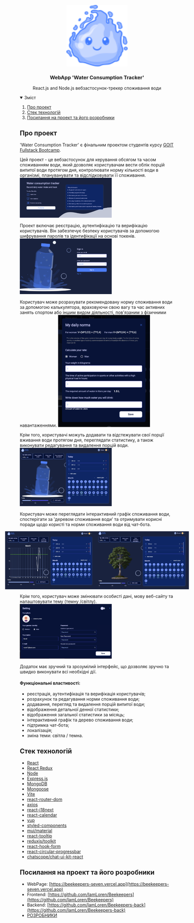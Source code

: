 <!-- PROJECT LOGO -->
<div align="center">
  <a href="https://beekeepers-seven.vercel.app">
    <img src="/public/Logo.svg" alt="Logo" width="200" height="200">
  </a>

  <h3 align="center">WebApp 'Water Consumption Tracker'</h3>

  <p align="center">
    React.js and Node.js вебзастосунок-трекер споживання води
</p>
</div>

<!-- TABLE OF CONTENTS -->
<details open="open">
  <summary>Зміст</summary>
  <ol>
    <li>
      <a href="#про-проект">Про проект</a>
   </li>
    <li>
       <a href="#стек-технологій">Стек технологій</a>
       </li>
   <li><a href="#посилання-на-проект-та-його-розробники">Посилання на проект та його розробники</a></li>
   </ol>
</details>

<!-- ABOUT THE PROJECT -->

## Про проект

'Water Consumption Tracker' є фінальним проектом студентів курсу
[GOIT](https://goit.global)
[Fullstack Bootcamp](https://goit.global/ua/courses/bootcamp/).

Цей проект - це вебзастосунок для керування обсягом та часом споживанням води,
який дозволяє користувачам вести облік порцій випитої води протягом дня,
контролювати норму кількості води в організмі, плануванувати та відслідковувати
її споживання.
<img src="src/assets/ReadmePhotos/WaterTrackerReadme1.webp" width="300" alt="Screenshot of project"/>

Проект включає реєстрацію, аутентифікацію та верифікацію користувачів. Він
забезпечує безпеку користувачів за допомогою шифрування паролів та ідентифікації
на основі токенів.
<img src="src/assets/ReadmePhotos/WaterTrackerReadme2.webp" width="300" alt="Screenshot of project"/>

Користувач може розрахувати рекомендовану норму споживання води за допомогою
калькулятора, враховуючи свою вагу та час активних занять спортом або іншим
видом діяльності, пов'язаним з фізичними навантаженнями.
<img src="src/assets/ReadmePhotos/WaterTrackerReadme3.webp" width="300" alt="Screenshot of project"/>

Крім того, користувачі можуть додавати та відстежувати свої порції вживання води
протягом дня, переглядати статистику, а також виконувати редагування та
видалення порцій води.
<img src="src/assets/ReadmePhotos/WaterTrackerReadme4.webp" width="300" alt="Screenshot of project"/>

Користувач може переглядати інтерактивний графік споживання води, спостерігати
за 'деревом споживання води' та отримувати корисні поради щодо користі та норми
споживання води від чат-бота.

<div style="display: flex; justify-content: center;">
    <img src="src/assets/ReadmePhotos/WaterTrackerReadme5.webp" width="300" alt="Screenshot of project"/>
    <img src="src/assets/ReadmePhotos/WaterTrackerReadme6.webp" width="300" alt="Screenshot of project"/>
  </div>

Крім того, користувач може змінювати особисті дані, мову веб-сайту та
налаштовувати тему (темну /світлу).
<img src="src/assets/ReadmePhotos/WaterTrackerReadme7.webp" width="300" alt="Screenshot of project"/>

Додаток має зручний та зрозумілий інтерфейс, що дозволяє зручно та швидко
виконувати всі необхідні дії.

#### Функціональні властивості:

- реєстрація, аутентифікація та верифікація користувачів;
- розрахунок та редагування норми споживання води;
- додавання, перегляд та видалення порцій випитої води;
- відображення детальної денної статистики;
- відображення загальної статистики за місяць;
- інтерактивний графік та дерево споживання води;
- підтримка чат-бота;
- локалізація;
- зміна теми: світла / темна.

## Стек технологій

- [React](https://react.dev)
- [React Redux](https://react-redux.js.org)
- [Node](https://nodejs.org)
- [Express.js](https://expressjs.com)
- [MongoDB](https://www.mongodb.com)
- [Mongoose](https://mongoosejs.com/)
- [Vite](https://vitejs.dev)
- [react-router-dom](https://reactrouter.com)
- [axios](https://axios-http.com/)
- [react-i18next](https://react.i18next.com)
- [react-calendar](https://www.npmjs.com/package/react-calendar)
- [yup](https://www.npmjs.com/package/yup)
- [styled-components](https://styled-components.com)
- [mui/material](https://mui.com)
- [react-tooltip](https://react-tooltip.com)
- [reduxjs/toolkit](https://redux-toolkit.js.org)
- [react-hook-form](https://react-hook-form.com)
- [react-circular-progressbar](https://www.npmjs.com/package/react-circular-progressbar)
- [chatscope/chat-ui-kit-react](https://www.npmjs.com/package/@chatscope/chat-ui-kit-react)

<!--LINKS-->

## Посилання на проект та його розробники

- WebPage:
  [https://beekeepers-seven.vercel.app](https://beekeepers-seven.vercel.app)
- Frontend:
  [https://github.com/IamLoren/Beekeepers](https://github.com/IamLoren/Beekeepers)
- Backend:
  [https://github.com/IamLoren/Beekeepers-back](https://github.com/IamLoren/Beekeepers-back)
- [РОЗРОБНИКИ](https://github.com/IamLoren/Beekeepers/graphs/contributors)

